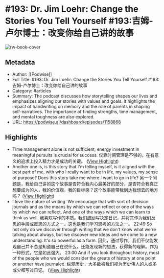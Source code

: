 # #193: Dr. Jim Loehr: Change the Stories You Tell Yourself #193:吉姆-卢尔博士：改变你给自己讲的故事

![rw-book-cover](https://readwise-assets.s3.amazonaws.com/media/uploaded_book_covers/profile_101759/card_ADXil8N)

## Metadata
- Author: [[Podwise]]
- Full Title: #193: Dr. Jim Loehr: Change the Stories You Tell Yourself #193:吉姆-卢尔博士：改变你给自己讲的故事
- Category: #articles
- Summary: The podcast discusses how storytelling shapes our lives and emphasizes aligning our stories with values and goals. It highlights the impact of handwriting on memory and the role of parents in shaping self-narratives. The importance of finding strengths, time management, and mental toughness are also explored.
- URL: https://podwise.ai/dashboard/episodes/1158868

## Highlights
- Time management alone is not sufficient; energy investment in meaningful pursuits is crucial for success. 
  仅靠时间管理是不够的，在有意义的追求上投入精力才是成功的关键。 ([View Highlight](https://read.readwise.io/read/01hx1evtyay8d2je7vbq117q65))
- Another one is, is this story that I'm telling myself, is it aligned with the best part of me, with who I really want to be in life, my values, my sense of purpose? Does this story take me where I want to go in life? 
  另一个问题是，我给自己讲的这个故事是否符合我内心最美好的部分，是否符合我真正想要成为的人，我的价值观，我的目标感？这个故事能带我到达我想去的地方吗？ ([View Highlight](https://read.readwise.io/read/01hx1ez14rdr1xkj98w0esc0a8))
- I love the nature of writing. We encourage that with sort of decision journals and as the means by which we can reflect or one of the ways by which we can reflect. And one of the ways which we can learn to think as well. 
  我喜欢写作的本质。我们鼓励写决定日记，并将其作为我们反思的手段或反思的方式之一。这也是我们学习思考的方法之一。
  22:49
  So not only do we discover through writing that we don't know what we're talking about always, but we discover new ideas and we come to a new understanding. It's so powerful as a form. 
  因此，通过写作，我们不仅能发现自己并不总是知道自己在说什么，还能发现新的想法，获得新的理解。作为一种形式，它是如此强大。
  23:00
  And if you look throughout history, most of the people who we would consider the greats of history at one point or another have journaled. 
  纵观历史，大多数被我们视为历史伟人的人或多或少都写过日记。 ([View Highlight](https://read.readwise.io/read/01hx1fa16cs20xxjt4qztypz0a))
